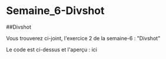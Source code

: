 # Semaine_6-Divshot

##Divshot


Vous trouverez ci-joint, l'exercice 2 de la semaine-6 : "Divshot"  

Le code est ci-dessus et l'aperçu : ici
